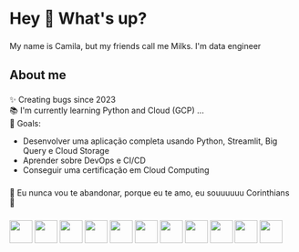 <h1 align="left">Hey 👋 What's up?</h1>

###

<p align="left">My name is Camila, but my friends call me Milks. I'm data engineer </p>

###

<h2 align="left">About me</h2>

###

<p align="left">✨ Creating bugs since 2023 <br>📚 I'm currently learning Python and Cloud (GCP) ...<br>🎯 Goals:</p>
<ul>
  <li>Desenvolver uma aplicação completa usando Python, Streamlit, Big Query e Cloud Storage</li>
  <li>Aprender sobre DevOps e CI/CD</li>
  <li>Conseguir uma certificação em Cloud Computing</li>
</ul>


###

<p align="left">🎵 Eu nunca vou te abandonar, porque eu te amo, eu souuuuuu Corinthians 🎵<br></p>
 


###


###

<div align="left">
  <img src="https://cdn.jsdelivr.net/gh/devicons/devicon@latest/icons/amazonwebservices/amazonwebservices-original-wordmark.svg" height="40"/>
  <img src="https://cdn.jsdelivr.net/gh/devicons/devicon@latest/icons/googlecloud/googlecloud-original.svg" height="40"/>        
  <img src="https://cdn.jsdelivr.net/gh/devicons/devicon@latest/icons/apacheairflow/apacheairflow-original.svg" height="40" />       
  <img src="https://cdn.jsdelivr.net/gh/devicons/devicon@latest/icons/apachespark/apachespark-original-wordmark.svg" height="40"/>
  <img src="https://cdn.jsdelivr.net/gh/devicons/devicon@latest/icons/docker/docker-original-wordmark.svg" height="40"/>
  <img src="https://cdn.jsdelivr.net/gh/devicons/devicon@latest/icons/mysql/mysql-original.svg" height="40"/>
  <img src="https://cdn.jsdelivr.net/gh/devicons/devicon@latest/icons/postgresql/postgresql-original.svg" height="40"/>
  <img src="https://cdn.jsdelivr.net/gh/devicons/devicon@latest/icons/python/python-original.svg" height="40" />
 <img src="https://cdn.jsdelivr.net/gh/devicons/devicon@latest/icons/selenium/selenium-original.svg" height="40" />
 <img src="https://cdn.jsdelivr.net/gh/devicons/devicon@latest/icons/streamlit/streamlit-original.svg" height="40" />
      
          
  <img src="https://cdn.jsdelivr.net/gh/devicons/devicon@latest/icons/pandas/pandas-original.svg" height="40" />
  
          
                 
  
                 
                 
 
</div>

###
